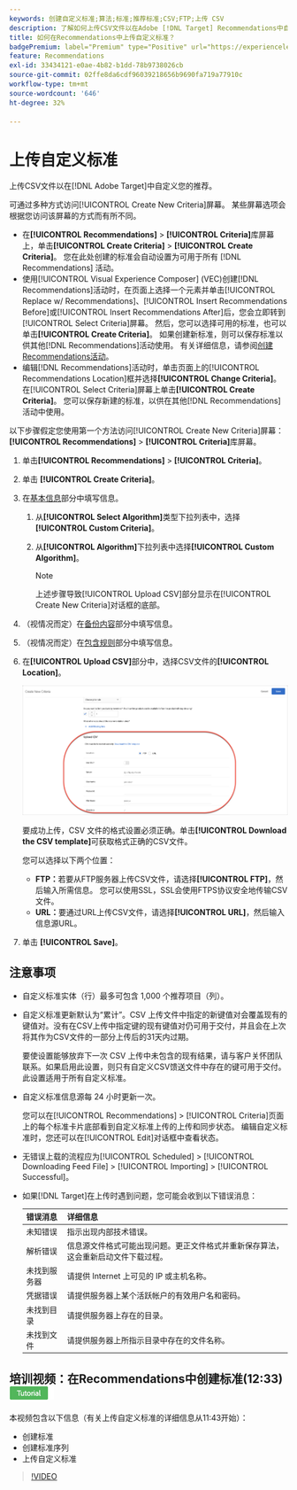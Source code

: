 ```yaml
---
keywords: 创建自定义标准;算法;标准;推荐标准;CSV;FTP;上传 CSV
description: 了解如何上传CSV文件以在Adobe [!DNL Target] Recommendations中自定义您的推荐。
title: 如何在Recommendations中上传自定义标准？
badgePremium: label="Premium" type="Positive" url="https://experienceleague.adobe.com/docs/target/using/introduction/intro.html?lang=zh-Hans#premium newtab=true" tooltip="查看Target Premium中包含的内容。"
feature: Recommendations
exl-id: 33434121-e0ae-4b82-b1dd-78b9738026cb
source-git-commit: 02ffe8da6cdf96039218656b9690fa719a77910c
workflow-type: tm+mt
source-wordcount: '646'
ht-degree: 32%

---
```


# 上传自定义标准

上传CSV文件以在[!DNL Adobe Target]中自定义您的推荐。

可通过多种方式访问[!UICONTROL Create New Criteria]屏幕。 某些屏幕选项会根据您访问该屏幕的方式而有所不同。

* 在&#x200B;**[!UICONTROL Recommendations]** > **[!UICONTROL Criteria]**&#x200B;库屏幕上，单击&#x200B;**[!UICONTROL Create Criteria]** > **[!UICONTROL Create Criteria]**。 您在此处创建的标准会自动设置为可用于所有 [!DNL Recommendations] 活动。
* 使用[!UICONTROL Visual Experience Composer] (VEC)创建[!DNL Recommendations]活动时，在页面上选择一个元素并单击[!UICONTROL Replace w/ Recommendations]、[!UICONTROL Insert Recommendations Before]或[!UICONTROL Insert Recommendations After]后，您会立即转到[!UICONTROL Select Criteria]屏幕。 然后，您可以选择可用的标准，也可以单击&#x200B;**[!UICONTROL Create Criteria]**。 如果创建新标准，则可以保存标准以供其他[!DNL Recommendations]活动使用。 有关详细信息，请参阅[创建Recommendations活动](/help/main/c-recommendations/t-create-recs-activity/create-recs-activity.md)。
* 编辑[!DNL Recommendations]活动时，单击页面上的[!UICONTROL Recommendations Location]框并选择&#x200B;**[!UICONTROL Change Criteria]**。 在[!UICONTROL Select Criteria]屏幕上单击&#x200B;**[!UICONTROL Create Criteria]**。 您可以保存新建的标准，以供在其他[!DNL Recommendations]活动中使用。

以下步骤假定您使用第一个方法访问[!UICONTROL Create New Criteria]屏幕： **[!UICONTROL Recommendations]** > **[!UICONTROL Criteria]**&#x200B;库屏幕。

1. 单击&#x200B;**[!UICONTROL Recommendations]** > **[!UICONTROL Criteria]**。

1. 单击 **[!UICONTROL Create Criteria]**。

1. 在[基本信息](/help/main/c-recommendations/c-algorithms/create-new-algorithm.md#info)部分中填写信息。

   1. 从&#x200B;**[!UICONTROL Select Algorithm]**&#x200B;类型下拉列表中，选择&#x200B;**[!UICONTROL Custom Criteria]**。

   1. 从&#x200B;**[!UICONTROL Algorithm]**&#x200B;下拉列表中选择&#x200B;**[!UICONTROL Custom Algorithm]**。

      >[!NOTE]
      >
      >上述步骤导致[!UICONTROL Upload CSV]部分显示在[!UICONTROL Create New Criteria]对话框的底部。

1. （视情况而定）在[备份内容](/help/main/c-recommendations/c-algorithms/create-new-algorithm.md#content)部分中填写信息。

1. （视情况而定）在[包含规则](/help/main/c-recommendations/c-algorithms/create-new-algorithm.md#inclusion)部分中填写信息。

1. 在&#x200B;**[!UICONTROL Upload CSV]**&#x200B;部分中，选择CSV文件的&#x200B;**[!UICONTROL Location]**。

   ![上传CSV节](assets/upload-csv.png)

   要成功上传，CSV 文件的格式设置必须正确。单击&#x200B;**[!UICONTROL Download the CSV template]**&#x200B;可获取格式正确的CSV文件。

   您可以选择以下两个位置：

   * **FTP：**&#x200B;若要从FTP服务器上传CSV文件，请选择&#x200B;**[!UICONTROL FTP]**，然后输入所需信息。 您可以使用SSL，SSL会使用FTPS协议安全地传输CSV文件。
   * **URL：**&#x200B;要通过URL上传CSV文件，请选择&#x200B;**[!UICONTROL URL]**，然后输入信息源URL。

1. 单击 **[!UICONTROL Save]**。

## 注意事项

* 自定义标准实体（行）最多可包含 1,000 个推荐项目（列）。

* 自定义标准更新默认为“累计”。CSV 上传文件中指定的新键值对会覆盖现有的键值对。没有在CSV上传中指定键的现有键值对仍可用于交付，并且会在上次将其作为CSV文件的一部分上传后的31天内过期。

  要使设置能够放弃下一次 CSV 上传中未包含的现有结果，请与客户关怀团队联系。如果启用此设置，则只有自定义CSV馈送文件中存在的键可用于交付。 此设置适用于所有自定义标准。

* 自定义标准信息源每 24 小时更新一次。

  您可以在[!UICONTROL Recommendations] > [!UICONTROL Criteria]页面上的每个标准卡片底部看到自定义标准上传的上传和同步状态。 编辑自定义标准时，您还可以在[!UICONTROL Edit]对话框中查看状态。

* 无错误上载的流程应为[!UICONTROL Scheduled] > [!UICONTROL Downloading Feed File] > [!UICONTROL Importing] > [!UICONTROL Successful]。

* 如果[!DNL Target]在上传时遇到问题，您可能会收到以下错误消息：

  | 错误消息 | 详细信息 |
  |--- |--- |
  | 未知错误 | 指示出现内部技术错误。 |
  | 解析错误 | 信息源文件格式可能出现问题。更正文件格式并重新保存算法，这会重新启动文件下载过程。 |
  | 未找到服务器 | 请提供 Internet 上可见的 IP 或主机名称。 |
  | 凭据错误 | 请提供服务器上某个活跃帐户的有效用户名和密码。 |
  | 未找到目录 | 请提供服务器上存在的目录。 |
  | 未找到文件 | 请提供服务器上所指示目录中存在的文件名称。 |

## 培训视频：在Recommendations中创建标准(12:33) ![教程徽章](/help/main/assets/tutorial.png)

本视频包含以下信息（有关上传自定义标准的详细信息从11:43开始）：

* 创建标准
* 创建标准序列
* 上传自定义标准

>[!VIDEO](https://video.tv.adobe.com/v/35358?quality=12&captions=chi_hans)
